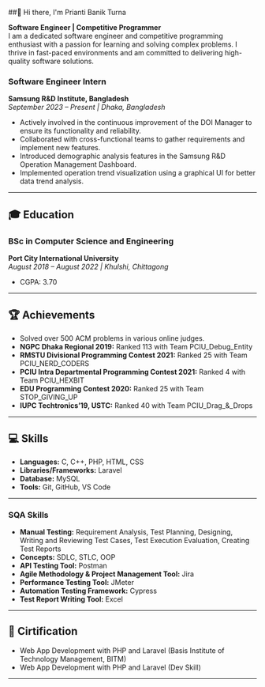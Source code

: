 ##👋 Hi there, I'm Prianti Banik Turna



**Software Engineer | Competitive Programmer**  
I am a dedicated software engineer and competitive programming enthusiast with a passion for learning and solving complex problems. I thrive in fast-paced environments and am committed to delivering high-quality software solutions.

### Software Engineer Intern  
**Samsung R&D Institute, Bangladesh**  
*September 2023 – Present | Dhaka, Bangladesh*

- Actively involved in the continuous improvement of the DOI Manager to ensure its functionality and reliability.
- Collaborated with cross-functional teams to gather requirements and implement new features.
- Introduced demographic analysis features in the Samsung R&D Operation Management Dashboard.
- Implemented operation trend visualization using a graphical UI for better data trend analysis.

---

## 🎓 Education

### BSc in Computer Science and Engineering  
**Port City International University**  
*August 2018 – August 2022 | Khulshi, Chittagong*  
- CGPA: 3.70

---
## 🏆 Achievements

- Solved over 500 ACM problems in various online judges.
- **NGPC Dhaka Regional 2019:** Ranked 113 with Team PCIU_Debug_Entity
- **RMSTU Divisional Programming Contest 2021:** Ranked 25 with Team PCIU_NERD_CODERS
- **PCIU Intra Departmental Programming Contest 2021:** Ranked 4 with Team PCIU_HEXBIT
- **EDU Programming Contest 2020:** Ranked 25 with Team STOP_GIVING_UP
- **IUPC Techtronics’19, USTC:** Ranked 40 with Team PCIU_Drag_&_Drops

---

## 💻 Skills

- **Languages:** C, C++, PHP, HTML, CSS
- **Libraries/Frameworks:** Laravel
- **Database:** MySQL
- **Tools:** Git, GitHub, VS Code

---
### SQA Skills
- **Manual Testing:** Requirement Analysis, Test Planning, Designing, Writing and Reviewing Test Cases, Test Execution Evaluation, Creating Test Reports
- **Concepts:** SDLC, STLC, OOP
- **API Testing Tool:** Postman
- **Agile Methodology & Project Management Tool:** Jira
- **Performance Testing Tool:** JMeter
- **Automation Testing Framework:** Cypress
- **Test Report Writing Tool:** Excel

---
## 📜 Cirtification

- Web App Development with PHP and Laravel (Basis Institute of Technology Management, BITM)
- Web App Development with PHP and Laravel (Dev Skill)

---
